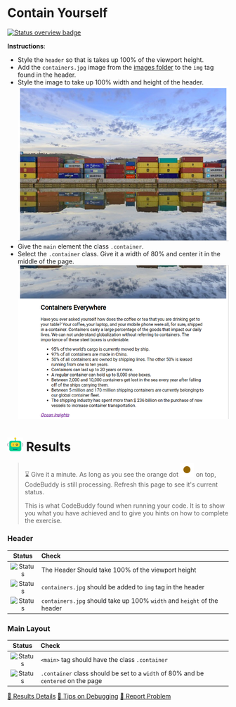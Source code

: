 # Contain Yourself
[![Status overview badge](../../blob/badges/.github/badges/main/badge.svg)](#-results)


**Instructions**: 
* Style the `header` so that is takes up 100% of the viewport height. 
* Add the `containers.jpg` image from the [images folder](./images/) to the `img` tag found in the header.
* Style the image to take up 100% width and height of the header. 
![header-mock](/images/header.png)
* Give the `main` element the class `.container`. 
* Select the `.container` class. Give it a width of 80% and center it in the middle of the page.
![main-mock](/images/main.png)

[//]: # (autograding info start)
# <img src="https://github.com/DCI-EdTech/autograding-setup/raw/main/assets/bot-large.svg" alt="" data-canonical-src="https://github.com/DCI-EdTech/autograding-setup/raw/main/assets/bot-large.svg" height="31" /> Results
> ⌛ Give it a minute. As long as you see the orange dot ![processing](https://raw.githubusercontent.com/DCI-EdTech/autograding-setup/main/assets/processing.svg) on top, CodeBuddy is still processing. Refresh this page to see it's current status.
>
> This is what CodeBuddy found when running your code. It is to show you what you have achieved and to give you hints on how to complete the exercise.


### Header

|                 Status                  | Check                                                                                    |
| :-------------------------------------: | :--------------------------------------------------------------------------------------- |
| ![Status](../../blob/badges/.github/badges/main/status0.svg) | The Header Should take 100% of the viewport height |
| ![Status](../../blob/badges/.github/badges/main/status1.svg) | `containers.jpg` should be added to `img` tag in the header |
| ![Status](../../blob/badges/.github/badges/main/status2.svg) | `containers.jpg` should take up 100% `width` and `height` of the header |

### Main Layout

|                 Status                  | Check                                                                                    |
| :-------------------------------------: | :--------------------------------------------------------------------------------------- |
| ![Status](../../blob/badges/.github/badges/main/status3.svg) | `<main>` tag should have the class `.container` |
| ![Status](../../blob/badges/.github/badges/main/status4.svg) | `.container` class should be set to a `width` of 80% and be `centered` on the page |



[🔬 Results Details](../../actions)
[🐞 Tips on Debugging](https://github.com/DCI-EdTech/autograding-setup/wiki/How-to-work-with-CodeBuddy)
[📢 Report Problem](https://docs.google.com/forms/d/e/1FAIpQLSfS8wPh6bCMTLF2wmjiE5_UhPiOEnubEwwPLN_M8zTCjx5qbg/viewform?usp=pp_url&entry.652569746=UIB-boxmodel-containing)


[//]: # (autograding info end)